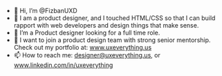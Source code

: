 - 👋 Hi, I’m @FizbanUXD
- 👀 I am a product designer, and I touched HTML/CSS so that I can build rapport with web developers and design things that make sense.
- 🌱 I’m a Product designer looking for a full time role.
- 💞️ I want to join a product design team with strong senior mentorship. Check out my portfolio at: www.uxeverything.us
- 📫 How to reach me: designer@uxeverything.us, or www.linkedin.com/in/uxeverything
<!---
FizbanUXD/FizbanUXD is a ✨ special ✨ repository because its `README.md` (this file) appears on your GitHub profile.
You can click the Preview link to take a look at your changes.
--->
